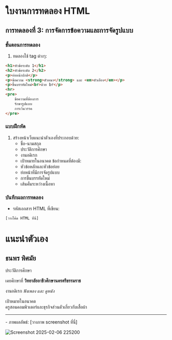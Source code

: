 # ใบงานการทดลอง HTML
 
## การทดลองที่ 3: การจัดการข้อความและการจัดรูปแบบ
### ขั้นตอนการทดลอง
1. ทดลองใช้ tag ต่างๆ:
```html
<h1>หัวข้อระดับ 1</h1>
<h2>หัวข้อระดับ 2</h2>
<p>ย่อหน้าปกติ</p>
<p>ข้อความ <strong>ตัวหนา</strong> และ <em>ตัวเอียง</em></p>
<p>ขึ้นบรรทัดใหม่<br>ด้วย br</p>
<hr>
<pre>
    ข้อความที่ต้องการ
    รักษารูปแบบ
    การเว้นวรรค
</pre>
```

### แบบฝึกหัด
1. สร้างหน้าเว็บแนะนำตัวเองที่ประกอบด้วย:
   - ชื่อ-นามสกุล
   - ประวัติการศึกษา
   - งานอดิเรก
   - เป้าหมายในอนาคต
 ข้อกำหนดที่ต้องมี:
   - หัวข้อหลักและหัวข้อย่อย
   - ย่อหน้าที่มีการจัดรูปแบบ
   - การขึ้นบรรทัดใหม่
   - เส้นคั่นระหว่างเนื้อหา
### บันทึกผลการทดลอง
- รหัสเอกสาร HTML ที่เขียน:
```html
[วางโค้ด HTML ที่นี่]
```
<h1>แนะนำตัวเอง</h1>
<h2>ธนพร พิศมัย</h2>
<p>ประวัติการศึกษา</p>เคยศึกษาที่ <strong>วิทยาลัยอาชีวศึกษานครศรีธรรมราช</strong></p>
<p>งานอดิเรก <em>ฟังเพลง และ ดูหนัง</em></p>
<p>เป้าหมายในอนาคต<br>ครูสอนคอมพิวเตอร์</strong>และธุรกิจส่วนตัวเกี่ยวกับเสื้อผ้า</p>
<hr>
- ภาพผลลัพธ์:
[วางภาพ screenshot ที่นี่]

![Screenshot 2025-02-06 225200](https://github.com/user-attachments/assets/6fed21e3-34ab-4255-9970-d489cb83da65)

